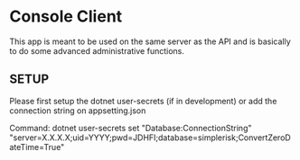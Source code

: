 # Console Client

This app is meant to be used on the same server as the API and is basically to do some advanced administrative functions.

## SETUP
Please first setup the dotnet user-secrets (if in development) or add the 
connection string on appsetting.json

Command: dotnet user-secrets set "Database:ConnectionString" "server=X.X.X.X;uid=YYYY;pwd=JDHFI;database=simplerisk;ConvertZeroDateTime=True"